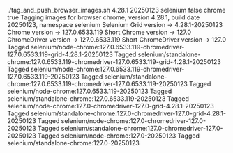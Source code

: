 ./tag_and_push_browser_images.sh 4.28.1 20250123 selenium false chrome true
Tagging images for browser chrome, version 4.28.1, build date 20250123, namespace selenium
Selenium Grid version -> 4.28.1-20250123
Chrome version -> 127.0.6533.119
Short Chrome version -> 127.0
ChromeDriver version -> 127.0.6533.119
Short ChromeDriver version -> 127.0
Tagged selenium/node-chrome:127.0.6533.119-chromedriver-127.0.6533.119-grid-4.28.1-20250123
Tagged selenium/standalone-chrome:127.0.6533.119-chromedriver-127.0.6533.119-grid-4.28.1-20250123
Tagged selenium/node-chrome:127.0.6533.119-chromedriver-127.0.6533.119-20250123
Tagged selenium/standalone-chrome:127.0.6533.119-chromedriver-127.0.6533.119-20250123
Tagged selenium/node-chrome:127.0.6533.119-20250123
Tagged selenium/standalone-chrome:127.0.6533.119-20250123
Tagged selenium/node-chrome:127.0-chromedriver-127.0-grid-4.28.1-20250123
Tagged selenium/standalone-chrome:127.0-chromedriver-127.0-grid-4.28.1-20250123
Tagged selenium/node-chrome:127.0-chromedriver-127.0-20250123
Tagged selenium/standalone-chrome:127.0-chromedriver-127.0-20250123
Tagged selenium/node-chrome:127.0-20250123
Tagged selenium/standalone-chrome:127.0-20250123
